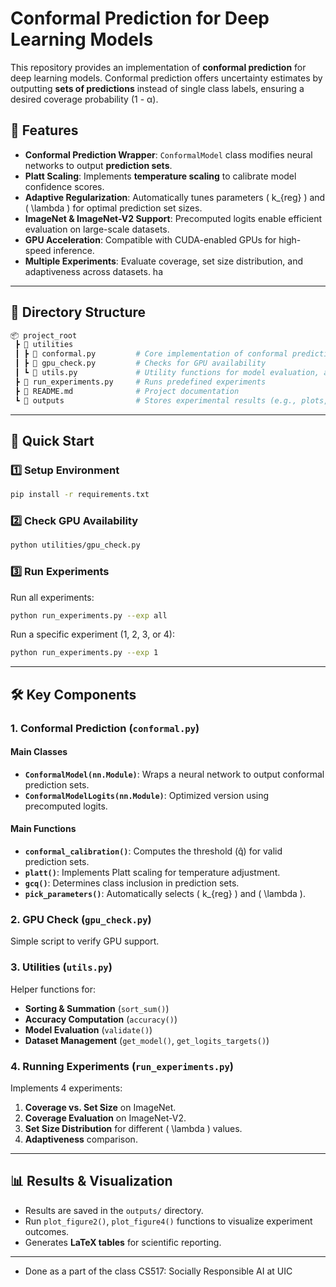 # Conformal Prediction for Deep Learning Models

This repository provides an implementation of **conformal prediction** for deep learning models. Conformal prediction offers uncertainty estimates by outputting **sets of predictions** instead of single class labels, ensuring a desired coverage probability \(1 - α\).

## 📌 Features
- **Conformal Prediction Wrapper**: `ConformalModel` class modifies neural networks to output **prediction sets**.
- **Platt Scaling**: Implements **temperature scaling** to calibrate model confidence scores.
- **Adaptive Regularization**: Automatically tunes parameters \( k_{reg} \) and \( \lambda \) for optimal prediction set sizes.
- **ImageNet & ImageNet-V2 Support**: Precomputed logits enable efficient evaluation on large-scale datasets.
- **GPU Acceleration**: Compatible with CUDA-enabled GPUs for high-speed inference.
- **Multiple Experiments**: Evaluate coverage, set size distribution, and adaptiveness across datasets.
ha
---

## 📁 Directory Structure
```bash
📦 project_root
 ┣ 📂 utilities
 ┃ ┣ 📜 conformal.py         # Core implementation of conformal prediction
 ┃ ┣ 📜 gpu_check.py         # Checks for GPU availability
 ┃ ┗ 📜 utils.py             # Utility functions for model evaluation, accuracy, etc.
 ┣ 📜 run_experiments.py     # Runs predefined experiments
 ┣ 📜 README.md              # Project documentation
 ┗ 📂 outputs                # Stores experimental results (e.g., plots, tables)
```

---

## 🚀 Quick Start
### 1️⃣ Setup Environment
```bash
pip install -r requirements.txt
```

### 2️⃣ Check GPU Availability
```bash
python utilities/gpu_check.py
```

### 3️⃣ Run Experiments
Run all experiments:
```bash
python run_experiments.py --exp all
```
Run a specific experiment (1, 2, 3, or 4):
```bash
python run_experiments.py --exp 1
```

---

## 🛠 Key Components
### 1. Conformal Prediction (`conformal.py`)
#### **Main Classes**
- **`ConformalModel(nn.Module)`**: Wraps a neural network to output conformal prediction sets.
- **`ConformalModelLogits(nn.Module)`**: Optimized version using precomputed logits.

#### **Main Functions**
- **`conformal_calibration()`**: Computes the threshold \(q̂\) for valid prediction sets.
- **`platt()`**: Implements Platt scaling for temperature adjustment.
- **`gcq()`**: Determines class inclusion in prediction sets.
- **`pick_parameters()`**: Automatically selects \( k_{reg} \) and \( \lambda \).

### 2. GPU Check (`gpu_check.py`)
Simple script to verify GPU support.

### 3. Utilities (`utils.py`)
Helper functions for:
- **Sorting & Summation** (`sort_sum()`)
- **Accuracy Computation** (`accuracy()`)
- **Model Evaluation** (`validate()`)
- **Dataset Management** (`get_model()`, `get_logits_targets()`)

### 4. Running Experiments (`run_experiments.py`)
Implements 4 experiments:
1. **Coverage vs. Set Size** on ImageNet.
2. **Coverage Evaluation** on ImageNet-V2.
3. **Set Size Distribution** for different \( \lambda \) values.
4. **Adaptiveness** comparison.

---

## 📊 Results & Visualization
- Results are saved in the `outputs/` directory.
- Run `plot_figure2()`, `plot_figure4()` functions to visualize experiment outcomes.
- Generates **LaTeX tables** for scientific reporting.



---



- Done as a part of the class CS517: Socially Responsible AI at UIC
